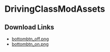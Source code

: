 # DrivingClassModAssets
## Download Links
* <a href="bottombtn_off.png" download>bottombtn_off.png</a>
* <a href="bottombtn_on.png" download>bottombtn_on.png</a>
